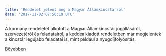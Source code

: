 ```yaml
---
title: 'Rendelet jelent meg a Magyar Államkincstárról'
date: '2017-11-02 07:56:19 UTC'
---
```


A kormány rendeletet alkotott a Magyar Államkincstár jogállásáról, szervezetéről és feladatairól, a kedden kiadott rendeletben már megjelentek a kincstár legújabb feladatai is, mint például a nyugdíjfolyósítás.


[Bővebben](http://ift.tt/2z5WPQV)
